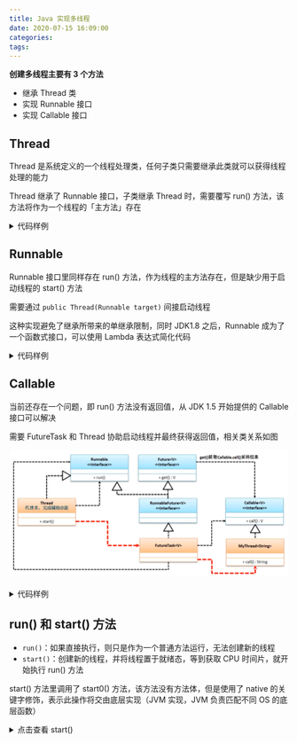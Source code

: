 ```yaml
---
title: Java 实现多线程
date: 2020-07-15 16:09:00
categories: 
tags:
---
```

**创建多线程主要有 3 个方法**
- 继承 Thread 类
- 实现 Runnable 接口
- 实现 Callable 接口

## Thread
Thread 是系统定义的一个线程处理类，任何子类只需要继承此类就可以获得线程处理的能力

Thread 继承了 Runnable 接口，子类继承 Thread 时，需要覆写 run() 方法，该方法将作为一个线程的「主方法」存在

<details>
<summary>代码样例</summary>

```java
class MyThread extends Thread {
    @Override
    public void run() {
        for (int i = 0; i < 50; i++) {
            System.out.println(i);
        }
    }
}

class Test {
    public static void main(String[] args) {
        MyThread threadA = new MyThread();
        threadA.start();    // 继承自Thread的start()方法
    }
}
```

</details>


## Runnable
Runnable 接口里同样存在 run() 方法，作为线程的主方法存在，但是缺少用于启动线程的 start() 方法

需要通过 `public Thread(Runnable target)` 间接启动线程

这种实现避免了继承所带来的单继承限制，同时 JDK1.8 之后，Runnable 成为了一个函数式接口，可以使用 Lambda 表达式简化代码

<details>
<summary>代码样例</summary>

```java
@FunctionalInterface
public interface Runnable {
    public void run();
}

class MyThread implements Runnable {
    @Override
    public void run() {
        for (int i = 0; i < 50; i++) {
            System.out.println(i);
        }
    }
}

class Test {
    public static void main(String[] args) {
        MyThread threadA = new MyThread();
        new Thread(threadA).start();
        // Or using Lambda
        new Thread(() -> {
            for (int i = 0; i < 50; i++) {
                System.out.println(i);
            }
        }).start();
    }
}
```

</details>


## Callable
当前还存在一个问题，即 run() 方法没有返回值，从 JDK 1.5 开始提供的 Callable 接口可以解决

需要 FutureTask 和 Thread 协助启动线程并最终获得返回值，相关类关系如图

![Callable相关类关系](/img/Java/Callable.png)

<details>
<summary>代码样例</summary>

```java
@FunctionalInterface
public interface Callable<V> {
    public V call() throws Exception;
}

class MyThread implements Callable<String> {
   
    @Override
    public String call() throws Exception {
        for (int i = 0; i < 50; i++) {
            System.out.println(i);
        }
        return "Done";
    }
}

class Test {
    public static void main(String[] args) throws Exception {
        Callable<String> callA = new MyThread("a");
        FutureTask<String> futureA = new FutureTask<>(callA);
        new Thread(futureA).start();
        System.out.println("Results= " + futureA.get());
    }
}
```

</details>


## run() 和 start() 方法
- `run()`：如果直接执行，则只是作为一个普通方法运行，无法创建新的线程
- `start()`：创建新的线程，并将线程置于就绪态，等到获取 CPU 时间片，就开始执行 run() 方法

start() 方法里调用了 start0() 方法，该方法没有方法体，但是使用了 native 的关键字修饰，表示此操作将交由底层实现（JVM 实现，JVM 负责匹配不同 OS 的底层函数）

<details>
<summary>点击查看 start()</summary>

```java{3,7}
public synchronized void start() {
   if (threadStatus != 0)
       throw new IllegalThreadStateException();
   group.add(this);
   boolean started = false;
   try {
       start0();
       started = true;
   } finally {
       try {
           if (!started) {
               group.threadStartFailed(this);
           }
       } catch (Throwable ignore) {
           /* do nothing. If start0 threw a Throwable then
             it will be passed up the call stack */
       }
   }
}

private native void start0();
```

</details>
